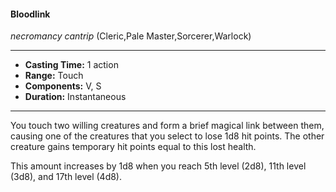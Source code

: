 #### Bloodlink
*necromancy cantrip* (Cleric,Pale Master,Sorcerer,Warlock)
___
- **Casting Time:** 1 action
- **Range:** Touch
- **Components:** V, S
- **Duration:** Instantaneous
---
You touch two willing creatures and form a brief magical link between them, causing one of the creatures that you select to lose 1d8 hit points. The other creature gains temporary hit points equal to this lost health.

This amount increases by 1d8 when you reach 5th level (2d8), 11th level (3d8), and 17th level (4d8).
